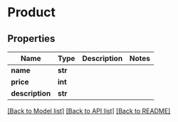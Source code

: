 # Product

## Properties
Name | Type | Description | Notes
------------ | ------------- | ------------- | -------------
**name** | **str** |  | 
**price** | **int** |  | 
**description** | **str** |  | 

[[Back to Model list]](../README.md#documentation-for-models) [[Back to API list]](../README.md#documentation-for-api-endpoints) [[Back to README]](../README.md)

